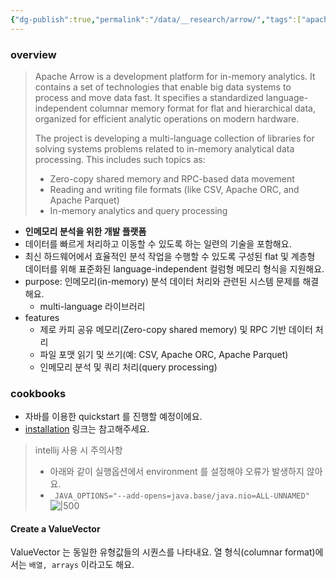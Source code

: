 ```yaml
---
{"dg-publish":true,"permalink":"/data/__research/arrow/","tags":["apache","arrow"],"noteIcon":"","created":"2024-06-30T00:39:32.588+09:00"}
---
```



### overview
> Apache Arrow is a development platform for in-memory analytics. It contains a set of technologies that enable big data systems to process and move data fast. It specifies a standardized language-independent columnar memory format for flat and hierarchical data, organized for efficient analytic operations on modern hardware.
> 
> The project is developing a multi-language collection of libraries for solving systems problems related to in-memory analytical data processing. This includes such topics as:
> 
> - Zero-copy shared memory and RPC-based data movement
> - Reading and writing file formats (like CSV, Apache ORC, and Apache Parquet)
> - In-memory analytics and query processing

- **인메모리 분석을 위한 개발 플랫폼**
- 데이터를 빠르게 처리하고 이동할 수 있도록 하는 일련의 기술을 포함해요.
- 최신 하드웨어에서 효율적인 분석 작업을 수행할 수 있도록 구성된 flat 및 계층형 데이터를 위해 표준화된 language-independent 컬럼형 메모리 형식을 지원해요.
- purpose: 인메모리(in-memory) 분석 데이터 처리와 관련된 시스템 문제를 해결해요.
	- multi-language 라이브러리
- features
	- 제로 카피 공유 메모리(Zero-copy shared memory) 및 RPC 기반 데이터 처리
	- 파일 포맷 읽기 및 쓰기(예: CSV, Apache ORC, Apache Parquet)
	- 인메모리 분석 및 쿼리 처리(query processing)

### cookbooks
- 자바를 이용한 quickstart 를 진행할 예정이에요.
- [installation](https://arrow.apache.org/docs/java/install.html) 링크는 참고해주세요.

> intellij 사용 시 주의사항
> - 아래와 같이 실행옵션에서 environment 를 설정해야 오류가 발생하지 않아요.
> - `_JAVA_OPTIONS="--add-opens=java.base/java.nio=ALL-UNNAMED"`
> 	![|500](https://i.imgur.com/UuSH1hp.png)


#### Create a ValueVector
ValueVector 는 동일한 유형값들의 시퀀스를 나타내요. 열 형식(columnar format)에서는 `배열, arrays` 이라고도 해요.

